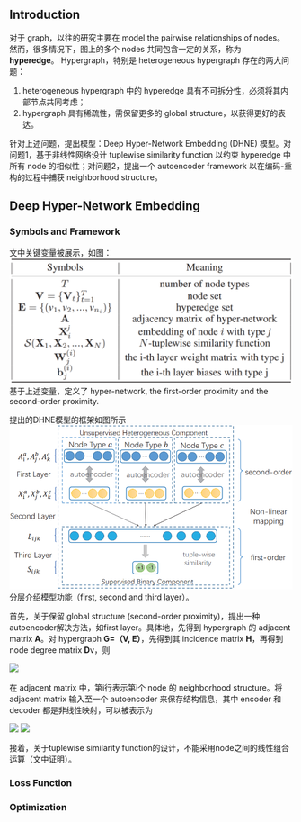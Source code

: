 ## Introduction ##

  对于 graph，以往的研究主要在 model the pairwise relationships of nodes。然而，很多情况下，图上的多个 nodes 共同包含一定的关系，称为 **hyperedge**。
  Hypergraph，特别是 heterogeneous hypergraph 存在的两大问题：
  1. heterogeneous hypergraph 中的 hyperedge 具有不可拆分性，必须将其内部节点共同考虑；
  2. hypergraph 具有稀疏性，需保留更多的 global structure，以获得更好的表达。
  
针对上述问题，提出模型：Deep Hyper-Network Embedding (DHNE) 模型。对问题1，基于非线性网络设计 tuplewise similarity function 以约束 hyperedge 中所有 node 的相似性；对问题2，提出一个 autoencoder framework 以在编码-重构的过程中捕获 neighborhood structure。

## Deep Hyper-Network Embedding ##
### Symbols and Framework ###
文中关键变量被展示，如图：
![image](https://github.com/limaosen0/Paper-Talk/blob/master/paper-note/AAAI2018/Structural_deep_embedding_for_hyper-networks/images/fig1.jpg)
基于上述变量，定义了 hyper-network, the first-order proximity and the second-order proximity.

提出的DHNE模型的框架如图所示
![image](https://github.com/limaosen0/Paper-Talk/blob/master/paper-note/AAAI2018/Structural_deep_embedding_for_hyper-networks/images/fig2.jpg)
分层介绍模型功能（first, second and third layer）。

首先，关于保留 global structure (second-order proximity)，提出一种autoencoder解决方法，如first layer。具体地，先得到 hypergraph 的 adjacent matrix **A**。对 hypergraph **G=（V, E）**，先得到其 incidence matrix **H**，再得到 node degree matrix **D**v，则

<img src="http://chart.googleapis.com/chart?cht=tx&chl= \mathbf{A}=\mathbf{HH}^{\rm{T}}-\mathbf{D}_v" style="border:none;">

在 adjacent matrix 中，第i行表示第i个 node 的 neighborhood structure。将 adjacent matrix 输入至一个 autoencoder 来保存结构信息，其中 encoder 和 decoder 都是非线性映射，可以被表示为

<img src="http://chart.googleapis.com/chart?cht=tx&chl= \mathbf{X}_i=\sigma(\mathbf{W}^{(1)}\mathbf{A}_i \+ \mathbf{b}^{(1)})" style="border:none;">
<img src="http://chart.googleapis.com/chart?cht=tx&chl= \hat{\mathbf{A}}_i=\sigma(\hat{\mathbf{W}}^{(1)}\mathbf{A}_i \+ \hat{\mathbf{b}}^{(1)})" style="border:none;">

<script type="text/javascript" src="http://cdn.mathjax.org/mathjax/latest/MathJax.js?config=default"></script>

接着，关于tuplewise similarity function的设计，不能采用node之间的线性组合运算（文中证明）。

### Loss Function ###
### Optimization ###
